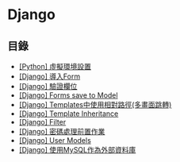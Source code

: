 Django
===
目錄
---
- [[Python] 虛擬環境設置](/@EzraLin/S1C7RzXQO)
- [[Django] 導入Form](/jSehEJoWRr2R0UPLbWx3PA)
- [[Django] 驗證欄位](/-y8JTRtFRMSK1TGnDH_aug)
- [[Django] Forms save to Model](/FDQfCWRvSC6752SaTlhrsA)
- [[Django] Templates中使用相對路徑(多畫面跳轉)](/EKD0fIUKSQWGaapfq6XLtg)
- [[Django] Template Inheritance](/qhbdK6j6QsOqAlMF4z67Yw)
- [[Django] Filter](/BpyOJd65RBWsW0h4S8-48Q)
- [[Django] 密碼處理前置作業](/T1PBcEThQxGLQnfl_gDzMA)
- [[Django] User Models](/6_qkYpphQ6C3sJABrEfphA)
- [[Django] 使用MySQL作為外部資料庫](/AKOZUV6vRYanMz-KMIFIkQ)
